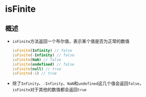 # isFinite

## 概述

+ `isFinite`方法返回一个布尔值，表示某个值是否为正常的数值

  ```js
  isFinite(Infinity) // false
  isFinite(-Infinity) // false
  isFinite(NaN) // false
  isFinite(undefined) // false
  isFinite(null) // true
  isFinite(-1) // true
  ```

+ 除了`Infinity`、`-Infinity`、`NaN`和`undefined`这几个值会返回`false`，`isFinite`对于其他的数值都会返回`true`
